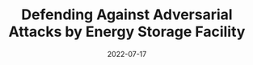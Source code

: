 ---
title: "Defending Against Adversarial Attacks by Energy Storage Facility"
collection: publications
permalink: /publication/2022-07-17-li2022defending
authors: '<b>Jiawei Li</b>, Jianxiao Wang, Lin Chen, Yang Yu'
date: 2022-07-17
venue: 'IEEE Power & Energy Society General Meeting'
venueabbr: 'PES-GM 2022'
paperurl: 'https://arxiv.org/abs/2205.09522'
published: 'y'
---